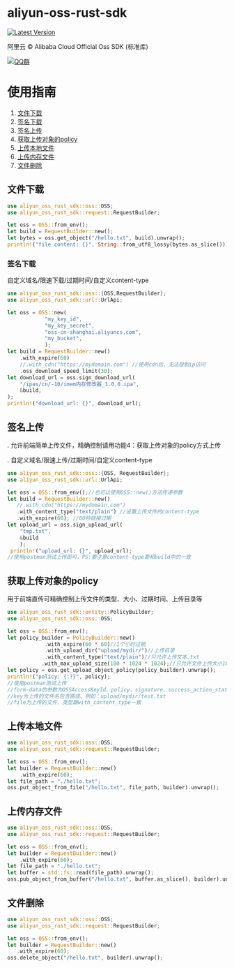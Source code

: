 # aliyun-oss-rust-sdk
[![Latest Version](https://img.shields.io/crates/v/aliyun-oss-rust-sdk.svg)](https://crates.io/crates/aliyun-oss-rust-sdk)

阿里云 © Alibaba Cloud Official Oss SDK (标准库)

[![QQ群](https://img.shields.io/badge/QQ%E7%BE%A4-799168925-blue)](http://qm.qq.com/cgi-bin/qm/qr?_wv=1027&k=dLoye8pBcO60zGzqLjGO0l-GgMIaf6wQ&authKey=LfxBdZ5A%2F9eWJbKpzTcuWPjmQu5UdIJ3TVTpqRAQYkCID50WLkYoIXcGxGKzupG3&noverify=0&group_code=799168925)

# 使用指南

1. [文件下载](#文件下载)
2. [签名下载](#签名下载)
3. [签名上传](#签名上传)
4. [获取上传对象的policy](#获取上传对象的policy)
5. [上传本地文件](#上传本地文件)
6. [上传内存文件](#上传内存文件)
7. [文件删除](#文件删除)

## 文件下载
```rust
use aliyun_oss_rust_sdk::oss::OSS;
use aliyun_oss_rust_sdk::request::RequestBuilder;

let oss = OSS::from_env();
let build = RequestBuilder::new();
let bytes = oss.get_object("/hello.txt", build).unwrap();
println!("file content: {}", String::from_utf8_lossy(bytes.as_slice()));
```

### 签名下载
自定义域名/限速下载/过期时间/自定义content-type
```rust
use aliyun_oss_rust_sdk::oss::{OSS,RequestBuilder};
use aliyun_oss_rust_sdk::url::UrlApi;

let oss = OSS::new(
            "my_key_id",
            "my_key_secret",
            "oss-cn-shanghai.aliyuncs.com",
            "my_bucket",
            );
let build = RequestBuilder::new()
    .with_expire(60)
    //.with_cdn("https://mydomain.com") //使用cdn后，无法限制ip访问
    .oss_download_speed_limit(30);
let download_url = oss.sign_download_url(
    "/ipas/cn/-10/imem内存修改器_1.0.0.ipa",
    &build,
);
println!("download_url: {}", download_url);
```
## 签名上传
. 允许前端简单上传文件，精确控制请用功能4：获取上传对象的policy方式上传

. 自定义域名/限速上传/过期时间/自定义content-type
```rust
use aliyun_oss_rust_sdk::oss::{OSS, RequestBuilder};
use aliyun_oss_rust_sdk::url::UrlApi;

let oss = OSS::from_env();//也可以使用OSS::new()方法传递参数
let build = RequestBuilder::new()
   //.with_cdn("https://mydomain.com")
   .with_content_type("text/plain") //设置上传文件的content-type
   .with_expire(60); //60秒链接过期
let upload_url = oss.sign_upload_url(
    "tmp.txt",
    &build
    );
 println!("upload_url: {}", upload_url);
//使用postman测试上传即可，PS:要注意content-type要和build中的一致
```

## 获取上传对象的policy
用于前端直传可精确控制上传文件的类型、大小、过期时间、上传目录等
```rust
use aliyun_oss_rust_sdk::entity::PolicyBuilder;
use aliyun_oss_rust_sdk::oss::OSS;

let oss = OSS::from_env();
let policy_builder = PolicyBuilder::new()
            .with_expire(60 * 60)//1个小时过期
            .with_upload_dir("upload/mydir/")//上传目录
            .with_content_type("text/plain")//只允许上传文本.txt
           .with_max_upload_size(100 * 1024 * 1024);//只允许文件上传大小1G以内
let policy = oss.get_upload_object_policy(policy_builder).unwrap();
println!("policy: {:?}", policy);
//使用postman测试上传
//form-data的参数为OSSAccessKeyId、policy、signature、success_action_status、key、file
//key为上传的文件名包含路径、例如：upload/mydir/test.txt
//file为上传的文件，类型跟with_content_type一致
```

## 上传本地文件
```rust
use aliyun_oss_rust_sdk::oss::OSS;
use aliyun_oss_rust_sdk::request::RequestBuilder;

let oss = OSS::from_env();
let builder = RequestBuilder::new()
    .with_expire(60);
let file_path = "./hello.txt";
oss.put_object_from_file("/hello.txt", file_path, builder).unwrap();
```
## 上传内存文件
```rust
use aliyun_oss_rust_sdk::oss::OSS;
use aliyun_oss_rust_sdk::request::RequestBuilder;

let oss = OSS::from_env();
let builder = RequestBuilder::new()
    .with_expire(60);
let file_path = "./hello.txt";
let buffer = std::fs::read(file_path).unwrap();
oss.pub_object_from_buffer("/hello.txt", buffer.as_slice(), builder).unwrap();
```
## 文件删除
```rust
use aliyun_oss_rust_sdk::oss::OSS;
use aliyun_oss_rust_sdk::request::RequestBuilder;

let oss = OSS::from_env();
let builder = RequestBuilder::new()
   .with_expire(60);
oss.delete_object("/hello.txt", builder).unwrap();
```
